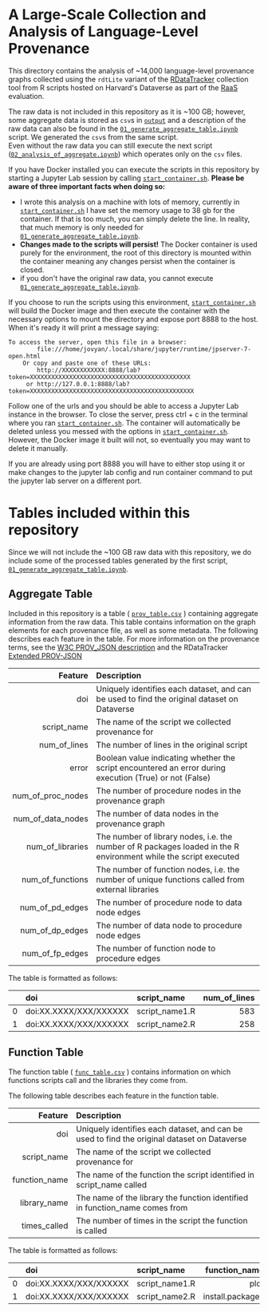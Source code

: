 # A Large-Scale Collection and Analysis of Language-Level Provenance

This directory contains the analysis of ~14,000 language-level provenance graphs collected using the `rdtLite` variant of the [RDataTracker](https://www.github.com/End-to-end-provenance/RDataTracker) collection tool from R scripts hosted on Harvard's Dataverse as part of the [RaaS](https://www.github.com/jwons/raas) evaluation. 

The raw data is not included in this repository as it is ~100 GB; however, some aggregate data is stored as `csv`s in [`output`](output/) and a description of the raw data can also be found in the [`01_generate_aggregate_table.ipynb`](scripts/01_generate_aggregate_table.ipynb) script. We generated the `csv`s from the same script.  
Even without the raw data you can still execute the next script ([`02_analysis_of_aggregate.ipynb`](scripts/02_analysis_of_aggregate.ipynb)) which operates only on the `csv` files. 

If you have Docker installed you can execute the scripts in this repository by starting a Jupyter Lab session by calling [`start_container.sh`](start_container.sh). **Please be aware of three important facts when doing so:**
 - I wrote this analysis on a machine with lots of memory, currently in [`start_container.sh`](start_container.sh) I have set the memory usage to 38 gb for the container. If that is too much, you can simply delete the line. In reality, that much memory is only needed for [`01_generate_aggregate_table.ipynb`](scripts/01_generate_aggregate_table.ipynb).
 - **Changes made to the scripts will persist!** The Docker container is used purely for the environment, the root of this directory is mounted within the container meaning any changes persist when the container is closed. 
 - if you don't have the original raw data, you cannot execute [`01_generate_aggregate_table.ipynb`](scripts/01_generate_aggregate_table.ipynb).
 
If you choose to run the scripts using this environment, [`start_container.sh`](start_container.sh) will build the Docker image and then execute the container with the necessary options to mount the directory and expose port 8888 to the host. When it's ready it will print a message saying:
```
To access the server, open this file in a browser:
        file:///home/jovyan/.local/share/jupyter/runtime/jpserver-7-open.html
    Or copy and paste one of these URLs:
        http://XXXXXXXXXXXX:8888/lab?token=XXXXXXXXXXXXXXXXXXXXXXXXXXXXXXXXXXXXXXXXXXXXX
     or http://127.0.0.1:8888/lab?token=XXXXXXXXXXXXXXXXXXXXXXXXXXXXXXXXXXXXXXXXXXXXXX

```
Follow one of the urls and you should be able to access a Jupyter Lab instance in the browser. To close the server, press ctrl + c in the terminal where you ran [`start_container.sh`](start_container.sh). The container will automatically be deleted unless you messed with the options in [`start_container.sh`](start_container.sh). However, the Docker image it built will not, so eventually you may want to delete it manually. 

If you are already using port 8888 you will have to either stop using it or make changes to the jupyter lab config and run container command to put the jupyter lab server on a different port. 

# Tables included within this repository 

Since we will not include the ~100 GB raw data with this repository, we do include some of the processed tables generated by the first script, [`01_generate_aggregate_table.ipynb`](scripts/01_generate_aggregate_table.ipynb).

## Aggregate Table

Included in this repository is a table ( [`prov_table.csv`](output/prov_table.csv) ) containing aggregate information from the raw data. This table contains information on the graph elements for each provenance file, as well as some metadata. The following describes each feature in the table. For more information on the provenance terms, see the [W3C PROV_JSON description](https://www.w3.org/Submission/prov-json/) and the RDataTracker [Extended PROV-JSON](https://github.com/End-to-end-provenance/ExtendedProvJson/blob/master/JSON-format.md)

| Feature | Description |
|--------:|:------------|
|doi      | Uniquely identifies each dataset, and can be used to find the original dataset on Dataverse|
|script_name | The name of the script we collected provenance for |
| num_of_lines | The number of lines in the original script |
| error   | Boolean value indicating whether the script encountered an error during execution (True) or not (False)|
| num_of_proc_nodes | The number of procedure nodes in the provenance graph |
| num_of_data_nodes | The number of data nodes in the provenance graph |
| num_of_libraries | The number of library nodes, i.e. the number of R packages loaded in the R environment while the script executed |
| num_of_functions | The number of function nodes, i.e. the number of unique functions called from external libraries |
| num_of_pd_edges | The number of procedure node to data node edges |
| num_of_dp_edges | The number of data node to procedure node edges |
| num_of_fp_edges | The number of function node to procedure edges |

The table is formatted as follows:

|    | doi                    | script_name                                                   |   num_of_lines | error   |   num_of_proc_nodes |   num_of_data_nodes |   num_of_libraries |   num_of_functions |   num_of_pd_edges |   num_of_dp_edges |   num_of_fp_edges |
|---:|:-----------------------|:--------------------------------------------------------------|---------------:|:--------|--------------------:|--------------------:|-------------------:|-------------------:|------------------:|------------------:|------------------:|
|  0 | doi:XX.XXXX/XXX/XXXXXX | script_name1.R                |            583 | True    |                  20 |                   9 |                 17 |                  2 |                 6 |                 8 |                 2 |
|  1 | doi:XX.XXXX/XXX/XXXXXX | script_name2.R                                 |            258 | False    |                   4 |                   2 |                  9 |                  0 |                 2 |                 1 |                 0 |

## Function Table

The function table ( [`func_table.csv`](output/func_table.csv) ) contains information on which functions scripts call and the libraries they come from. 

The following table describes each feature in the function table. 

| Feature | Description |
|--------:|:------------|
|doi      | Uniquely identifies each dataset, and can be used to find the original dataset on Dataverse|
|script_name | The name of the script we collected provenance for |
| function_name   | The name of the function the script identified in script_name called |
| library_name | The name of the library the function identified in function_name comes from |
| times_called | The number of times in the script the function is called |

The table is formatted as follows:

|    | doi                    | script_name                                                   |   function_name | library_name   | times_called |
|---:|:-----------------------|:--------------------------------------------------------------|----------------:|:---------------|--------------|
|  0 | doi:XX.XXXX/XXX/XXXXXX | script_name1.R                                                |            plot | graphics       | 4            |
|  1 | doi:XX.XXXX/XXX/XXXXXX | script_name2.R                                                | install.packages| utils          | 1            |


